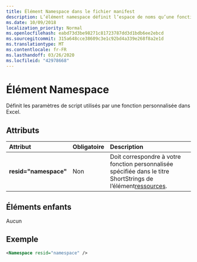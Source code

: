 ```yaml
---
title: Élément Namespace dans le fichier manifest
description: L’élément namespace définit l’espace de noms qu’une fonction personnalisée utilise dans Excel.
ms.date: 10/09/2018
localization_priority: Normal
ms.openlocfilehash: eabd73d3be98271c81723787dd3d1bdb6ee2ebcd
ms.sourcegitcommit: 315a648cce38609c3e1c92bd4a339e268f8a2e1d
ms.translationtype: MT
ms.contentlocale: fr-FR
ms.lasthandoff: 03/26/2020
ms.locfileid: "42978668"
---
```

# <a name="namespace-element"></a>Élément Namespace

Définit les paramètres de script utilisés par une fonction personnalisée dans Excel.

## <a name="attributes"></a>Attributs

|  Attribut  |  Obligatoire  |  Description  |
|:-----|:-----|:-----|
|  **resid="namespace"**  |  Non  | Doit correspondre à votre fonction personnalisée spécifiée dans le titre ShortStrings de l’élément[ressources](resources.md). |

## <a name="child-elements"></a>Éléments enfants

Aucun

## <a name="example"></a>Exemple

```xml
<Namespace resid="namespace" />
```
